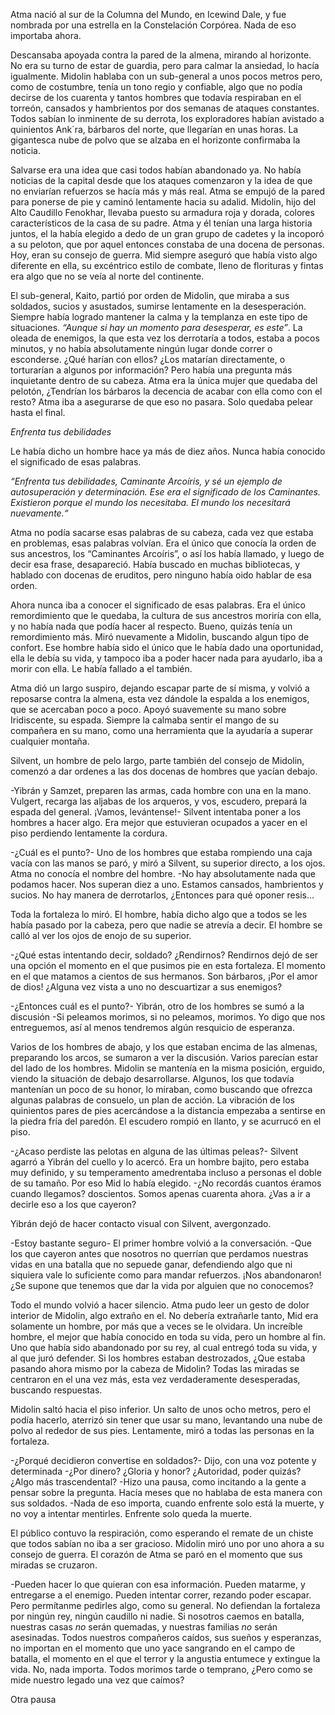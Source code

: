 Atma nació al sur de la Columna del Mundo, en Icewind Dale, y fue nombrada por una estrella en la Constelación Corpórea. Nada de eso importaba ahora.

Descansaba apoyada contra la pared de la almena, mirando al horizonte. No era su turno de estar de guardia, pero para calmar la ansiedad, lo hacía igualmente. Midolin hablaba con un sub-general a unos pocos metros pero, como de costumbre, tenía un tono regio y confiable, algo que no podía decirse de los cuarenta y tantos hombres que todavía respiraban en el torreón, cansados y hambrientos por dos semanas de ataques constantes. Todos sabían lo inminente de su derrota, los exploradores habían avistado a quinientos Ank´ra, bárbaros del norte, que llegarían en unas horas. La gigantesca nube de polvo que se alzaba en el horizonte confirmaba la noticia.

Salvarse era una idea que casi todos habían abandonado ya. No había noticias de la capital desde que los ataques comenzaron y la idea de que no enviarían refuerzos se hacía más y más real. Atma se empujó de la pared para ponerse de pie y caminó lentamente hacia su adalid. Midolin, hijo del Alto Caudillo Fenokhar, llevaba puesto su armadura roja y dorada, colores característicos de la casa de su padre. Atma y él tenían una larga historia juntos, el la había elegido a dedo de un gran grupo de cadetes y la incoporó a su peloton, que por aquel entonces constaba de una docena de personas. Hoy, eran su consejo de guerra. Mid siempre aseguró que había visto algo diferente en ella, su excéntrico estilo de combate, lleno de florituras y fintas era algo que no se veía al norte del continente. 

El sub-general, Kaito, partió por orden de Midolin, que miraba a sus soldados, sucios y asustados, sumirse lentamente en la desesperación. Siempre había logrado mantener la calma y la templanza en este tipo de situaciones. *“Aunque si hay un momento para desesperar, es este”*. La oleada de enemigos, la que esta vez los derrotaría a todos, estaba a pocos minutos, y no había absolutamente ningún lugar donde correr o esconderse. ¿Qué harían con ellos? ¿Los matarían directamente, o torturarían a algunos por información? Pero había una pregunta más inquietante dentro de su cabeza. Atma era la única mujer que quedaba del pelotón, ¿Tendrían los bárbaros la decencia de acabar con ella como con el resto? Atma iba a asegurarse de que eso no pasara. Solo quedaba pelear hasta el final.

*Enfrenta tus debilidades*

Le había dicho un hombre hace ya más de diez años. Nunca había conocido el significado de esas palabras.

*“Enfrenta tus debilidades, Caminante Arcoíris, y sé un ejemplo de autosuperación y determinación.*
*Ese era el significado de los Caminantes. Existieron porque el mundo los necesitaba. El mundo los necesitará nuevamente.“*

Atma no podía sacarse esas palabras de su cabeza, cada vez que estaba en problemas, esas palabras volvían. Era el único que conocía la orden de sus ancestros, los “Caminantes Arcoíris”, o así los había llamado, y luego de decir esa frase, desapareció. Había buscado en muchas bibliotecas, y hablado con docenas de eruditos, pero ninguno había oido hablar de esa orden.

Ahora nunca iba a conocer el significado de esas palabras. Era el único remordimiento que le quedaba, la cultura de sus ancestros moriría con ella, y no había nada que podía hacer al respecto. Bueno, quizás tenía un remordimiento más. Miró nuevamente a Midolin, buscando algun tipo de confort. Ese hombre había sido el único que le había dado una oportunidad, ella le debía su vida, y tampoco iba a poder hacer nada para ayudarlo, iba a morir con ella. Le había fallado a el también.

Atma dió un largo suspiro, dejando escapar parte de sí misma, y volvió a reposarse contra la almena, esta vez dándole la espalda a los enemigos, que se acercaban poco a poco. Apoyó suavemente su mano sobre Iridiscente, su espada. Siempre la calmaba sentir el mango de su compañera en su mano, como una herramienta que la ayudaría a superar cualquier montaña. 

Silvent, un hombre de pelo largo, parte también del consejo de Midolin, comenzó a dar ordenes a las dos docenas de hombres que yacían debajo.

-Yibrán y Samzet, preparen las armas, cada hombre con una en la mano. Vulgert, recarga las aljabas de los arqueros, y vos, escudero, prepará la espada del general. ¡Vamos, levántense!- Silvent intentaba poner a los hombres a hacer algo. Era mejor que estuvieran ocupados a yacer en el piso perdiendo lentamente la cordura.

-¿Cuál es el punto?- Uno de los hombres que estaba rompiendo una caja vacía con las manos se paró, y miró a Silvent, su superior directo, a los ojos. Atma no conocía el nombre del hombre. -No hay absolutamente nada que podamos hacer. Nos superan diez a uno. Estamos cansados, hambrientos y sucios. No hay manera de derrotarlos, ¿Entonces para qué oponer resis…

Toda la fortaleza lo miró. El hombre, había dicho algo que a todos se les había pasado por la cabeza, pero que nadie se atrevía a decir. El hombre se calló al ver los ojos de enojo de su superior.

-¿Qué estas intentando decir, soldado? ¿Rendirnos? Rendirnos dejó de ser una opción el momento en el que pusimos pie en esta fortaleza. El momento en el que matamos a cientos de sus hermanos. Son bárbaros, ¡Por el amor de dios! ¿Alguna vez vista a uno no descuartizar a sus enemigos?

-¿Entonces cuál es el punto?- Yibrán, otro de los hombres se sumó a la discusión -Si peleamos morimos, si no peleamos, morimos. Yo digo que nos entreguemos, así al menos tendremos algún resquicio de esperanza.

Varios de los hombres de abajo, y los que estaban encima de las almenas, preparando los arcos, se sumaron a ver la discusión. Varios parecían estar del lado de los hombres. Midolin se mantenía en la misma posición, erguido, viendo la situación de debajo desarrollarse. Algunos, los que todavía mantenían un poco de su honor, lo miraban, como buscando que ofrezca algunas palabras de consuelo, un plan de acción. La vibración de los quinientos pares de pies acercándose a la distancia empezaba a sentirse en la piedra fría del paredón. El escudero rompió en llanto, y se acurrucó en el piso.

-¿Acaso perdiste las pelotas en alguna de las últimas peleas?- Silvent agarró a Yibrán del cuello y lo acercó. Era un hombre bajito, pero estaba muy definido, y su temperamento amedrentaba incluso a personas el doble de su tamaño. Por eso Mid lo había elegido. -¿No recordás cuantos éramos cuando llegamos? doscientos. Somos apenas cuarenta ahora. ¿Vas a ir a decirle eso a los que cayeron?

Yibrán dejó de hacer contacto visual con Silvent, avergonzado.

-Estoy bastante seguro- El primer hombre volvió a la conversación. -Que los que cayeron antes que nosotros no querrían que perdamos nuestras vidas en una batalla que no sepuede ganar, defendiendo algo que ni siquiera vale lo suficiente como para mandar refuerzos. ¡Nos abandonaron! ¿Se supone que tenemos que dar la vida por alguien que no conocemos?

Todo el mundo volvió a hacer silencio. Atma pudo leer un gesto de dolor interior de Midolin, algo extraño en el. No debería extrañarle tanto, Mid era solamente un hombre, por más que a veces se le olvidara. Un increíble hombre, el mejor que había conocido en toda su vida, pero un hombre al fin. Uno que había sido abandonado por su rey, al cual entregó toda su vida, y al que juró defender. Si los hombres estaban destrozados, ¿Que estaba pasando ahora mismo por la cabeza de Midolin? Todas las miradas se centraron en el una vez más, esta vez verdaderamente desesperadas, buscando respuestas.

Midolin saltó hacia el piso inferior. Un salto de unos ocho metros, pero el podía hacerlo, aterrizó sin tener que usar su mano, levantando una nube de polvo al rededor de sus pies. Lentamente, miró a todas las personas en la fortaleza.

-¿Porqué decidieron convertise en soldados?- Dijo, con una voz potente y determinada -¿Por dinero? ¿Gloria y honor? ¿Autoridad, poder quizás? ¿Algo más trascendental? -Hizo una pausa, como incitando a la gente a pensar sobre la pregunta. Hacía meses que no hablaba de esta manera con sus soldados. -Nada de eso importa, cuando enfrente solo está la muerte, y no voy a intentar mentirles. Enfrente solo queda la muerte.

El público contuvo la respiración, como esperando el remate de un chiste que todos sabían no iba a ser gracioso. Midolin miró uno por uno ahora a su consejo de guerra. El corazón de Atma se paró en el momento que sus miradas se cruzaron.

-Pueden hacer lo que quieran con esa información. Pueden matarme, y entregarse a el enemigo. Pueden intentar correr, rezando poder escapar. Pero permítanme pedirles algo, como su general. No defiendan la fortaleza por ningún rey, ningún caudillo ni nadie. Si nosotros caemos en batalla, nuestras casas *no* serán quemadas, y nuestras familias *no* serán asesinadas. Todos nuestros compañeros caídos, sus sueños y esperanzas, no importan en el momento que uno yace sangrando en el campo de batalla, el momento en el que el terror y la angustia entumece y extingue la vida. No, nada importa. Todos morimos tarde o temprano, ¿Pero como se mide nuestro legado una vez que caímos?

Otra pausa 

